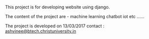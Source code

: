 This project is for developing website using django.

The content of the project are - 
machine learning
chatbot
iot
etc ......

The project is developed on 13/03/2017
contact : ashvinee@btech.christuniversity.in
